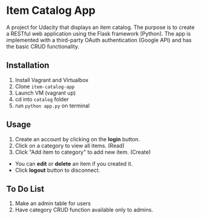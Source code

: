 # Item Catalog App
A project for Udacity that displays an item catalog. The purpose is to create a RESTful web application using the Flask framework (Python). The app is implemented with a third-party OAuth authentication (Google API) and has the basic CRUD functionality.
## Installation
1. Install Vagrant and Virtualbox
2. Clone `item-catalog-app`
3. Launch VM (vagrant up)
4. cd into `catalog` folder
5. run `python app.py` on terminal
## Usage
1. Create an account by clicking on the **login** button.
2. Click on a category to view all items. (Read)
3. Click "Add item to category" to add new item. (Create)
- You can **edit** or **delete** an item if you created it.
- Click **logout** button to disconnect.
## To Do List
1. Make an admin table for users
2. Have category CRUD function available only to admins.
